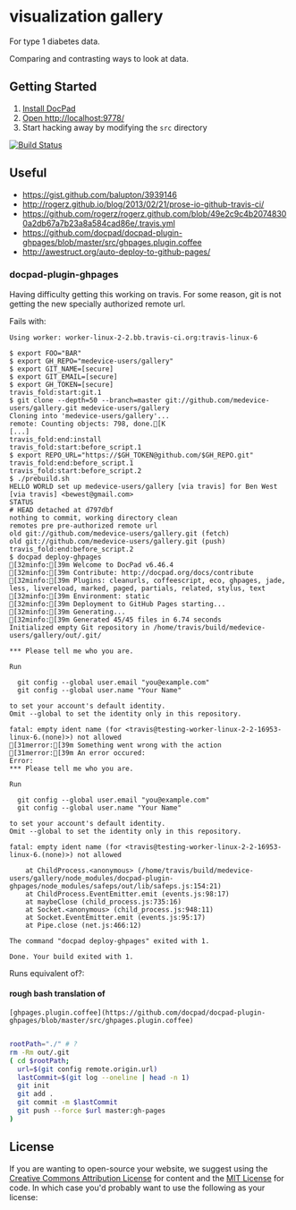 # visualization gallery

For type 1 diabetes data.

Comparing and contrasting ways to look at data.

## Getting Started

1. [Install DocPad](https://github.com/bevry/docpad)
1. [Open http://localhost:9778/](http://localhost:9778/)
1. Start hacking away by modifying the `src` directory

[![Build Status](https://travis-ci.org/medevice-users/gallery.png?branch=master)](https://travis-ci.org/medevice-users/gallery)

## Useful

* https://gist.github.com/balupton/3939146
* http://rogerz.github.io/blog/2013/02/21/prose-io-github-travis-ci/
* https://github.com/rogerz/rogerz.github.com/blob/49e2c9c4b20748300a2db67a7b23a8a584cad86e/.travis.yml
* https://github.com/docpad/docpad-plugin-ghpages/blob/master/src/ghpages.plugin.coffee
* http://awestruct.org/auto-deploy-to-github-pages/

### docpad-plugin-ghpages

Having difficulty getting this working on travis.
For some reason, git is not getting the new specially authorized
remote url.

Fails with:

```
Using worker: worker-linux-2-2.bb.travis-ci.org:travis-linux-6

$ export FOO="BAR"
$ export GH_REPO="medevice-users/gallery"
$ export GIT_NAME=[secure]
$ export GIT_EMAIL=[secure]
$ export GH_TOKEN=[secure]
travis_fold:start:git.1$ git clone --depth=50 --branch=master git://github.com/medevice-users/gallery.git medevice-users/gallery
Cloning into 'medevice-users/gallery'...
remote: Counting objects: 798, done.[K
[...]
travis_fold:end:installtravis_fold:start:before_script.1$ export REPO_URL="https://$GH_TOKEN@github.com/$GH_REPO.git"
travis_fold:end:before_script.1travis_fold:start:before_script.2$ ./prebuild.sh
HELLO WORLD set up medevice-users/gallery [via travis] for Ben West [via travis] <bewest@gmail.com>
STATUS
# HEAD detached at d797dbf
nothing to commit, working directory clean
remotes pre pre-authorized remote url
old	git://github.com/medevice-users/gallery.git (fetch)
old	git://github.com/medevice-users/gallery.git (push)
travis_fold:end:before_script.2$ docpad deploy-ghpages
[32minfo:[39m Welcome to DocPad v6.46.4
[32minfo:[39m Contribute: http://docpad.org/docs/contribute
[32minfo:[39m Plugins: cleanurls, coffeescript, eco, ghpages, jade, less, livereload, marked, paged, partials, related, stylus, text
[32minfo:[39m Environment: static
[32minfo:[39m Deployment to GitHub Pages starting...
[32minfo:[39m Generating...
[32minfo:[39m Generated 45/45 files in 6.74 seconds
Initialized empty Git repository in /home/travis/build/medevice-users/gallery/out/.git/

*** Please tell me who you are.

Run

  git config --global user.email "you@example.com"
  git config --global user.name "Your Name"

to set your account's default identity.
Omit --global to set the identity only in this repository.

fatal: empty ident name (for <travis@testing-worker-linux-2-2-16953-linux-6.(none)>) not allowed
[31merror:[39m Something went wrong with the action
[31merror:[39m An error occured: 
Error: 
*** Please tell me who you are.

Run

  git config --global user.email "you@example.com"
  git config --global user.name "Your Name"

to set your account's default identity.
Omit --global to set the identity only in this repository.

fatal: empty ident name (for <travis@testing-worker-linux-2-2-16953-linux-6.(none)>) not allowed

    at ChildProcess.<anonymous> (/home/travis/build/medevice-users/gallery/node_modules/docpad-plugin-ghpages/node_modules/safeps/out/lib/safeps.js:154:21)
    at ChildProcess.EventEmitter.emit (events.js:98:17)
    at maybeClose (child_process.js:735:16)
    at Socket.<anonymous> (child_process.js:948:11)
    at Socket.EventEmitter.emit (events.js:95:17)
    at Pipe.close (net.js:466:12)

The command "docpad deploy-ghpages" exited with 1.

Done. Your build exited with 1.

```

Runs equivalent of?:

#### rough bash translation of 
`[ghpages.plugin.coffee](https://github.com/docpad/docpad-plugin-ghpages/blob/master/src/ghpages.plugin.coffee)`
```bash

rootPath="./" # ?
rm -Rm out/.git
( cd $rootPath; 
  url=$(git config remote.origin.url)
  lastCommit=$(git log --oneline | head -n 1)
  git init
  git add .
  git commit -m $lastCommit
  git push --force $url master:gh-pages
)
```

## License

If you are wanting to open-source your website, we suggest using the
[Creative Commons Attribution
License](http://creativecommons.org/licenses/by/3.0/) for content and
the [MIT License](http://creativecommons.org/licenses/MIT/) for code.
In which case you'd probably want to use the following as your
license:


